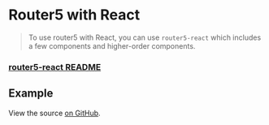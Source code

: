 # Router5 with React

> To use router5 with React, you can use `router5-react` which includes a few components and higher-order components.

### [router5-react README](https://github.com/router5/router5-react)

## Example

View the source [on GitHub](https://github.com/router5/examples/tree/master/apps/react).

<div id="app"></div>
